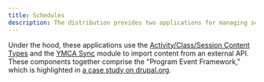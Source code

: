 ```yaml
---
title: Schedules
description: The distribution provides two applications for managing schedules at your YMCA.
---
```


Under the hood, these applications use the [Activity/Class/Session Content Types](../content-types/activity-class-session) and the [YMCA Sync](https://github.com/ymcatwincities/ymca_sync) module to import content from an external API. These components together comprise the "Program Event Framework," which is highlighted in [a case study on drupal.org](https://www.drupal.org/case-study/schedules).
